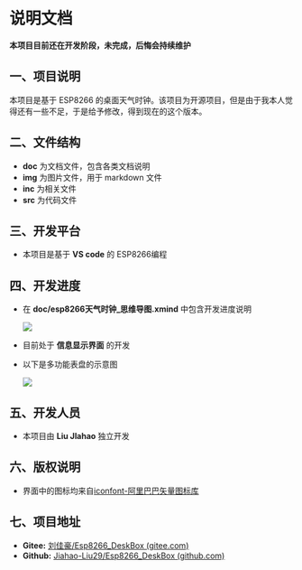 # 说明文档

**本项目目前还在开发阶段，未完成，后悔会持续维护**



## 一、项目说明

本项目是基于 ESP8266 的桌面天气时钟。该项目为开源项目，但是由于我本人觉得还有一些不足，于是给予修改，得到现在的这个版本。



## 二、文件结构

- **doc**  为文档文件，包含各类文档说明
- **img** 为图片文件，用于 markdown 文件
- **inc** 为相关文件
- **src** 为代码文件



## 三、开发平台

- 本项目是基于 **VS code** 的 ESP8266编程



## 四、开发进度

- 在 **doc/esp8266天气时钟_思维导图.xmind** 中包含开发进度说明

  ![](F:\ESP8266天气时钟\_pushFile\img\进度.png)

- 目前处于 **信息显示界面** 的开发

- 以下是多功能表盘的示意图

  ![](F:\ESP8266天气时钟\_pushFile\img\多功能表盘.jpg)

  



## 五、开发人员

- 本项目由 **Liu JIahao** 独立开发



## 六、版权说明

- 界面中的图标均来自[iconfont-阿里巴巴矢量图标库](https://www.iconfont.cn/)



## 七、项目地址

- **Gitee:** [刘佳豪/Esp8266_DeskBox (gitee.com)](https://gitee.com/liu-jiahaohappy/Esp8266_DeskBox)
- **Github:** [Jiahao-Liu29/Esp8266_DeskBox (github.com)](https://github.com/Jiahao-Liu29/Esp8266_DeskBox)

